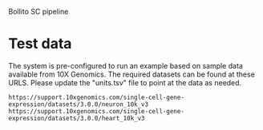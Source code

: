 Bollito SC pipeline

Test data
=========

The system is pre-configured to run an example based on sample data available from 10X Genomics. The required datasets can be found at these URLS. Please update the "units.tsv" file to point at the data as needed.

```
https://support.10xgenomics.com/single-cell-gene-expression/datasets/3.0.0/neuron_10k_v3
https://support.10xgenomics.com/single-cell-gene-expression/datasets/3.0.0/heart_10k_v3
```
